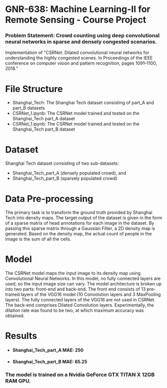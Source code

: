 # GNR-638: Machine Learning-II for Remote Sensing - Course Project

### Problem Statement: Crowd counting using deep convolutional neural networks in sparse and densely congested scenarios.

Implementation of "CSRNet: Dilated convolutional neural networks for understanding the highly congested scenes. In Proceedings of the IEEE conference on computer vision and pattern recognition, pages 1091–1100, 2018."

# File Structure

- Shanghai_Tech: The Shanghai Tech dataset consisting of part_A and part_B datasets
- CSRNet_1.ipynb: The CSRNet model trained and tested on the Shanghai_Tech part_A dataset
- CSRNet_1.ipynb: The CSRNet model trained and tested on the Shanghai_Tech part_B dataset

# Dataset

Shanghai Tech dataset consisting of two sub-datasets: 
- Shanghai_Tech_part_A (densely populated crowd), and 
- Shanghai_Tech_part_B (sparsely populated crowd)

# Data Pre-processing

The primary task is to transform the ground truth provided by Shanghai Tech into density maps. The target output of the dataset is given in the form of a sparse matrix of head annotations for each image in the dataset. By passing this sparse matrix through a Gaussian Filter, a 2D density map is generated. Based on the density map, the actual count of people in the image is the sum of all the cells.

# Model

The CSRNet model maps the input image to its density map using Convolutional Neural Networks. In this model, no fully connected layers are used, so the input image size can vary. The model architecture is broken up into two parts: front-end and back-end. The front end consists of 13 pre-trained layers of the VGG16 model (10 Convolution layers and 3 MaxPooling layers). The fully connected layers of the VGG16 are not used in CSRNet. The back-end comprises Dilated Convolution layers. Experimentally, the dilation rate was found to be two, at which maximum accuracy was obtained.

# Results

- #### Shanghai_Tech_part_A MAE: 250

- #### Shanghai_Tech_part_B MAE: 65.25

### The model is trained on a Nvidia GeForce GTX TITAN X 12GB RAM GPU.
